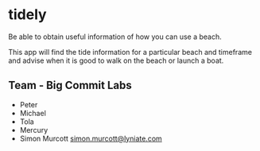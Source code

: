 # tidely

Be able to obtain useful information of how you can use a beach.

This app will find the tide information for a particular beach and timeframe and advise when it is good to walk on the beach or launch a boat.

## Team - Big Commit Labs
- Peter
- Michael
- Tola
- Mercury
- Simon Murcott <simon.murcott@lyniate.com>
